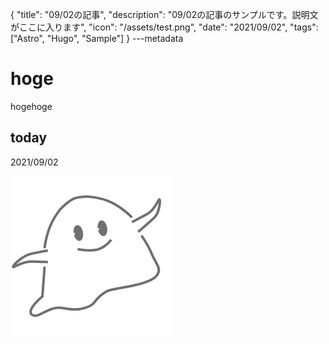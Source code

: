 {
  "title": "09/02の記事",
  "description": "09/02の記事のサンプルです。説明文がここに入ります",
  "icon": "/assets/test.png",
  "date": "2021/09/02",
  "tags": ["Astro", "Hugo", "Sample"]
}
---metadata

# hoge
hogehoge

## today
2021/09/02

![img](/assets/test.png)